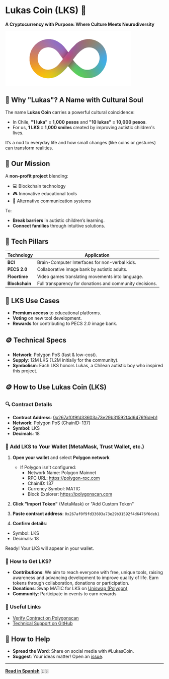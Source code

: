 # Lukas Coin (LKS) 🌟
**A Cryptocurrency with Purpose: Where Culture Meets Neurodiversity**

![infinitotitulos-autismo.png](resources/images/logo-autismo.png)

## 🧩 Why "Lukas"? A Name with Cultural Soul
The name **Lukas Coin** carries a powerful cultural coincidence:
- In Chile, **"1 luka" = 1,000 pesos** and **"10 lukas" = 10,000 pesos**.
- For us, **1 LKS = 1,000 smiles** created by improving autistic children's lives.

It’s a nod to everyday life and how small changes (like coins or gestures) can transform realities.

## 🧠 Our Mission
A **non-profit project** blending:
- 💻 Blockchain technology
- 🎮 Innovative educational tools
- 🤖 Alternative communication systems

To:
- **Break barriers** in autistic children’s learning.
- **Connect families** through intuitive solutions.

## 🚀 Tech Pillars
| Technology             | Application                                                               |
|------------------------|---------------------------------------------------------------------------|
| **BCI**                | Brain-Computer Interfaces for non-verbal kids.                            |
| **PECS 2.0**           | Collaborative image bank by autistic adults.                              |
| **Floortime**          | Video games translating movements into language.                          |
| **Blockchain**         | Full transparency for donations and community decisions.                  |

## 🌟 LKS Use Cases
- **Premium access** to educational platforms.
- **Voting** on new tool development.
- **Rewards** for contributing to PECS 2.0 image bank.

## 🪙 Technical Specs
- **Network**: Polygon PoS (fast & low-cost).
- **Supply**: 12M LKS (1.2M initially for the community).
- **Symbolism**: Each LKS honors Lukas, a Chilean autistic boy who inspired this project.

## 🪙 How to Use Lukas Coin (LKS)

### 🔍 Contract Details
- **Contract Address**: [0x267af0f9fd33603a73e29b31592f4d6476f6deb1](https://polygonscan.com/token/0x267af0f9fd33603a73e29b31592f4d6476f6deb1)
- **Network**: Polygon PoS (ChainID: 137)
- **Symbol**: LKS
- **Decimals**: 18

### 📲 Add LKS to Your Wallet (MetaMask, Trust Wallet, etc.)
1. **Open your wallet** and select **Polygon network**
    - If Polygon isn't configured:
        - Network Name: Polygon Mainnet
        - RPC URL: https://polygon-rpc.com
        - ChainID: 137
        - Currency Symbol: MATIC
        - Block Explorer: https://polygonscan.com

2. **Click "Import Token"** (MetaMask) or "Add Custom Token"
3. **Paste contract address**: `0x267af0f9fd33603a73e29b31592f4d6476f6deb1`
4. **Confirm details**:
- Symbol: LKS
- Decimals: 18

Ready! Your LKS will appear in your wallet.

### 💸 How to Get LKS?
- **Contributions**: We aim to reach everyone with free, unique tools, raising awareness and advancing development to improve quality of life. Earn tokens through collaboration, donations or participation.
- **Donations**: Swap MATIC for LKS on [Uniswap (Polygon)](https://app.uniswap.org)
- **Community**: Participate in events to earn rewards

### 🔗 Useful Links
- [Verify Contract on Polygonscan](https://polygonscan.com/token/0x267af0f9fd33603a73e29b31592f4d6476f6deb1)
- [Technical Support on GitHub](https://github.com/your-user/lukas-coin/issues)

## 🤝 How to Help
- **Spread the Word**: Share on social media with #LukasCoin.
- **Suggest**: Your ideas matter! Open an [issue](https://github.com/your-user/lukas-coin/issues).

---

**[Read in Spanish](README.md)** 🇪🇸
